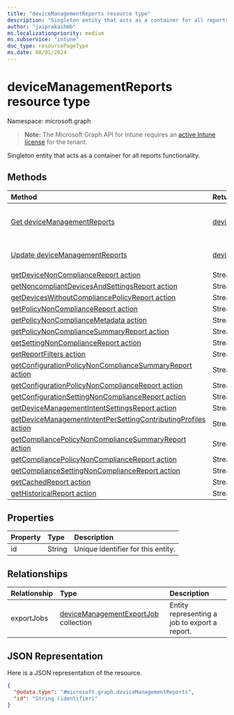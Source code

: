 ```yaml
---
title: "deviceManagementReports resource type"
description: "Singleton entity that acts as a container for all reports functionality."
author: "jaiprakashmb"
ms.localizationpriority: medium
ms.subservice: "intune"
doc_type: resourcePageType
ms.date: 08/01/2024
---
```


# deviceManagementReports resource type

Namespace: microsoft.graph

> **Note:** The Microsoft Graph API for Intune requires an [active Intune license](https://go.microsoft.com/fwlink/?linkid=839381) for the tenant.

Singleton entity that acts as a container for all reports functionality.

## Methods
|Method|Return Type|Description|
|:---|:---|:---|
|[Get deviceManagementReports](../api/intune-reporting-devicemanagementreports-get.md)|[deviceManagementReports](../resources/intune-reporting-devicemanagementreports.md)|Read properties and relationships of the [deviceManagementReports](../resources/intune-reporting-devicemanagementreports.md) object.|
|[Update deviceManagementReports](../api/intune-reporting-devicemanagementreports-update.md)|[deviceManagementReports](../resources/intune-reporting-devicemanagementreports.md)|Update the properties of a [deviceManagementReports](../resources/intune-reporting-devicemanagementreports.md) object.|
|[getDeviceNonComplianceReport action](../api/intune-reporting-devicemanagementreports-getdevicenoncompliancereport.md)|Stream||
|[getNoncompliantDevicesAndSettingsReport action](../api/intune-reporting-devicemanagementreports-getnoncompliantdevicesandsettingsreport.md)|Stream||
|[getDevicesWithoutCompliancePolicyReport action](../api/intune-reporting-devicemanagementreports-getdeviceswithoutcompliancepolicyreport.md)|Stream||
|[getPolicyNonComplianceReport action](../api/intune-reporting-devicemanagementreports-getpolicynoncompliancereport.md)|Stream||
|[getPolicyNonComplianceMetadata action](../api/intune-reporting-devicemanagementreports-getpolicynoncompliancemetadata.md)|Stream||
|[getPolicyNonComplianceSummaryReport action](../api/intune-reporting-devicemanagementreports-getpolicynoncompliancesummaryreport.md)|Stream||
|[getSettingNonComplianceReport action](../api/intune-reporting-devicemanagementreports-getsettingnoncompliancereport.md)|Stream||
|[getReportFilters action](../api/intune-reporting-devicemanagementreports-getreportfilters.md)|Stream||
|[getConfigurationPolicyNonComplianceSummaryReport action](../api/intune-reporting-devicemanagementreports-getconfigurationpolicynoncompliancesummaryreport.md)|Stream||
|[getConfigurationPolicyNonComplianceReport action](../api/intune-reporting-devicemanagementreports-getconfigurationpolicynoncompliancereport.md)|Stream||
|[getConfigurationSettingNonComplianceReport action](../api/intune-reporting-devicemanagementreports-getconfigurationsettingnoncompliancereport.md)|Stream||
|[getDeviceManagementIntentSettingsReport action](../api/intune-reporting-devicemanagementreports-getdevicemanagementintentsettingsreport.md)|Stream||
|[getDeviceManagementIntentPerSettingContributingProfiles action](../api/intune-reporting-devicemanagementreports-getdevicemanagementintentpersettingcontributingprofiles.md)|Stream||
|[getCompliancePolicyNonComplianceSummaryReport action](../api/intune-reporting-devicemanagementreports-getcompliancepolicynoncompliancesummaryreport.md)|Stream||
|[getCompliancePolicyNonComplianceReport action](../api/intune-reporting-devicemanagementreports-getcompliancepolicynoncompliancereport.md)|Stream||
|[getComplianceSettingNonComplianceReport action](../api/intune-reporting-devicemanagementreports-getcompliancesettingnoncompliancereport.md)|Stream||
|[getCachedReport action](../api/intune-reporting-devicemanagementreports-getcachedreport.md)|Stream||
|[getHistoricalReport action](../api/intune-reporting-devicemanagementreports-gethistoricalreport.md)|Stream||

## Properties
|Property|Type|Description|
|:---|:---|:---|
|id|String|Unique identifier for this entity.|

## Relationships
|Relationship|Type|Description|
|:---|:---|:---|
|exportJobs|[deviceManagementExportJob](../resources/intune-reporting-devicemanagementexportjob.md) collection|Entity representing a job to export a report.|

## JSON Representation
Here is a JSON representation of the resource.
<!-- {
  "blockType": "resource",
  "keyProperty": "id",
  "@odata.type": "microsoft.graph.deviceManagementReports"
}
-->
``` json
{
  "@odata.type": "#microsoft.graph.deviceManagementReports",
  "id": "String (identifier)"
}
```